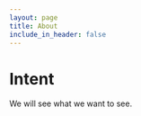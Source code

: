 ```yaml
---
layout: page
title: About
include_in_header: false
---
```


# Intent
We will see what we want to see.
